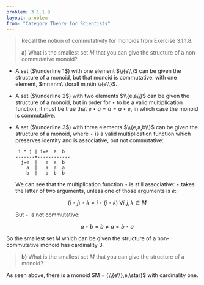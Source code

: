 ```yaml
---
problem: 3.1.1.9 
layout: problem
from: "Category Theory for Scientists"
---
```


> Recall the notion of commutativity for monoids from Exercise 3.1.1.8.
> 
> **a)** What is the smallest set $M$ that you can give the structure of a
> non-commutative monoid?

 - A set ($\underline 1$) with one element $\\{e\\}$ can be given the structure of a monoid, but that monoid is commutative: with one element, $mn=nm\ \forall m,n\in \\{e\\}$.

 - A set ($\underline 2$) with two elements $\\{e,a\\}$ can be given the structure of a monoid,
   but in order for $\star$ to be a valid multiplication function, it must be
   true that $e\star a = a = a\star e$, in which case the monoid is commutative.

 - A set ($\underline 3$) with three elements $\\{e,a,b\\}$ can be given the structure of a monoid, where $\star$ is a valid multiplication function which preserves identity and is associative, but not commutative:

        i * j | i=e  a  b
       -------+------------
         j=e  |   e  a  b
           a  |   a  a  a
           b  |   b  b  b

   We can see that the multiplication function $\star$ is still associative:
   $\star$ takes the latter of two arguments, unless one of those arguments is
   $e$:
   
   $$(i\star j)\star k = i\star(j\star k) \ \forall i,j,k\in M$$

   But $\star$ is not commutative:

   $$a\star b = b \neq a = b \star a$$

So the smallest set $M$ which can be given the structure of a non-commutative
monoid has cardinality 3.
 
> **b)** What is the smallest set $M$ that you can give the structure of a
> monoid?

As seen above, there is a monoid $M = (\\{e\\},e,\star)$ with cardinality one.
